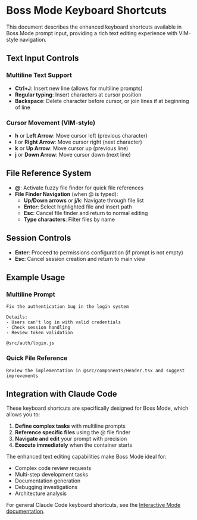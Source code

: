 # Boss Mode Keyboard Shortcuts

This document describes the enhanced keyboard shortcuts available in Boss Mode prompt input, providing a rich text editing experience with VIM-style navigation.

## Text Input Controls

### Multiline Text Support
- **Ctrl+J**: Insert new line (allows for multiline prompts)
- **Regular typing**: Insert characters at cursor position
- **Backspace**: Delete character before cursor, or join lines if at beginning of line

### Cursor Movement (VIM-style)
- **h** or **Left Arrow**: Move cursor left (previous character)
- **l** or **Right Arrow**: Move cursor right (next character)  
- **k** or **Up Arrow**: Move cursor up (previous line)
- **j** or **Down Arrow**: Move cursor down (next line)

## File Reference System
- **@**: Activate fuzzy file finder for quick file references
- **File Finder Navigation** (when @ is typed):
  - **Up/Down arrows** or **j/k**: Navigate through file list
  - **Enter**: Select highlighted file and insert path
  - **Esc**: Cancel file finder and return to normal editing
  - **Type characters**: Filter files by name

## Session Controls
- **Enter**: Proceed to permissions configuration (if prompt is not empty)
- **Esc**: Cancel session creation and return to main view

## Example Usage

### Multiline Prompt
```
Fix the authentication bug in the login system

Details:
- Users can't log in with valid credentials
- Check session handling
- Review token validation

@src/auth/login.js
```

### Quick File Reference
```
Review the implementation in @src/components/Header.tsx and suggest improvements
```

## Integration with Claude Code

These keyboard shortcuts are specifically designed for Boss Mode, which allows you to:

1. **Define complex tasks** with multiline prompts
2. **Reference specific files** using the @ file finder
3. **Navigate and edit** your prompt with precision
4. **Execute immediately** when the container starts

The enhanced text editing capabilities make Boss Mode ideal for:
- Complex code review requests
- Multi-step development tasks
- Documentation generation
- Debugging investigations
- Architecture analysis

For general Claude Code keyboard shortcuts, see the [Interactive Mode documentation](https://docs.anthropic.com/en/docs/claude-code/interactive-mode).